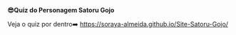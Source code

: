__😎Quiz do Personagem Satoru Gojo__

Veja o quiz por dentro➡️ https://soraya-almeida.github.io/Site-Satoru-Gojo/
